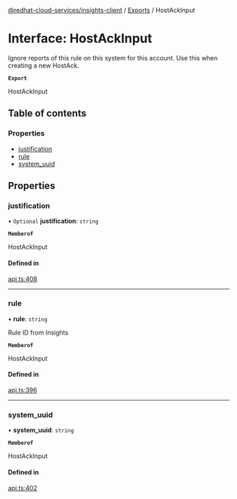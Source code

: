 [@redhat-cloud-services/insights-client](../README.md) / [Exports](../modules.md) / HostAckInput

# Interface: HostAckInput

Ignore reports of this rule on this system for this account.  Use this when creating a new HostAck.

**`Export`**

HostAckInput

## Table of contents

### Properties

- [justification](HostAckInput.md#justification)
- [rule](HostAckInput.md#rule)
- [system\_uuid](HostAckInput.md#system_uuid)

## Properties

### justification

• `Optional` **justification**: `string`

**`Memberof`**

HostAckInput

#### Defined in

[api.ts:408](https://github.com/RedHatInsights/javascript-clients/blob/main/packages/insights/api.ts#L408)

___

### rule

• **rule**: `string`

Rule ID from Insights

**`Memberof`**

HostAckInput

#### Defined in

[api.ts:396](https://github.com/RedHatInsights/javascript-clients/blob/main/packages/insights/api.ts#L396)

___

### system\_uuid

• **system\_uuid**: `string`

**`Memberof`**

HostAckInput

#### Defined in

[api.ts:402](https://github.com/RedHatInsights/javascript-clients/blob/main/packages/insights/api.ts#L402)
